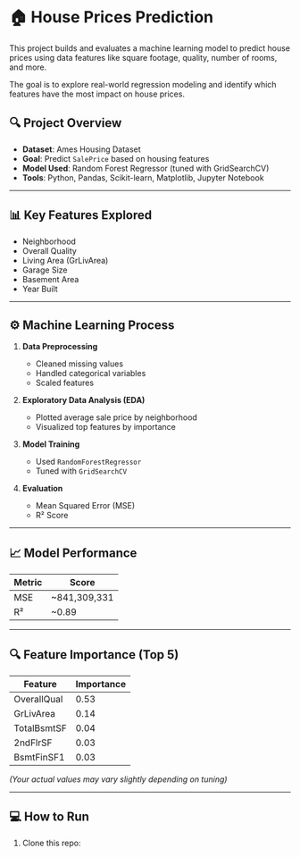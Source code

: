 # 🏠 House Prices Prediction

This project builds and evaluates a machine learning model to predict house prices using data features like square footage, quality, number of rooms, and more.

The goal is to explore real-world regression modeling and identify which features have the most impact on house prices.

## 🔍 Project Overview

- **Dataset**: Ames Housing Dataset
- **Goal**: Predict `SalePrice` based on housing features
- **Model Used**: Random Forest Regressor (tuned with GridSearchCV)
- **Tools**: Python, Pandas, Scikit-learn, Matplotlib, Jupyter Notebook

---

## 📊 Key Features Explored

- Neighborhood
- Overall Quality
- Living Area (GrLivArea)
- Garage Size
- Basement Area
- Year Built

---

## ⚙️ Machine Learning Process

1. **Data Preprocessing**
   - Cleaned missing values
   - Handled categorical variables
   - Scaled features

2. **Exploratory Data Analysis (EDA)**
   - Plotted average sale price by neighborhood
   - Visualized top features by importance

3. **Model Training**
   - Used `RandomForestRegressor`
   - Tuned with `GridSearchCV`

4. **Evaluation**
   - Mean Squared Error (MSE)
   - R² Score

---

## 📈 Model Performance

| Metric | Score |
|--------|-------|
| MSE    | ~841,309,331 |
| R²     | ~0.89 |

---

## 🔍 Feature Importance (Top 5)

| Feature       | Importance |
|---------------|------------|
| OverallQual   | 0.53       |
| GrLivArea     | 0.14       |
| TotalBsmtSF   | 0.04       |
| 2ndFlrSF      | 0.03       |
| BsmtFinSF1    | 0.03       |

*(Your actual values may vary slightly depending on tuning)*

---

## 💻 How to Run

1. Clone this repo:

